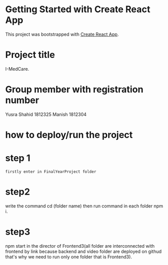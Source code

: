 # Getting Started with Create React App

This project was bootstrapped with [Create React App](https://github.com/facebook/create-react-app).
# Project title

I-MedCare.

# Group member with registration number

Yusra Shahid 1812325
Manish 1812304

# how to deploy/run the project
 # step 1
    firstly enter in FinalYearProject folder 
 # step2 
   write the command cd (folder name) then run command in each folder npm i.

 # step3
   npm start in the director of Frontend3(all folder are interconnected with frontend by link because backend and video folder are deployed on githud that's why we need to run only one folder that is Frontend3). 
  



